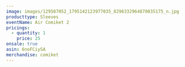 ```yaml
---
image: images/129587052_1795142123977035_8296332964870835175_n.jpg
producttype: Sleeves
eventName: Air Comiket 2
pricings:
  - quantity: 1
    price: 25
onsale: true
asin: 6noFCiySA
merchandise: comiket
---
```

